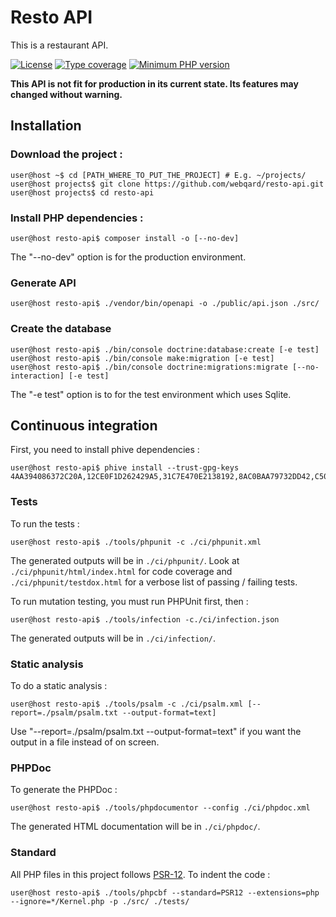 # Resto API

This is a restaurant API.

[![License](https://img.shields.io/github/license/webqard/resto-api)](https://github.com/webqard/resto-api/blob/trunk/LICENSE)
[![Type coverage](https://shepherd.dev/github/webqard/resto-api/coverage.svg)](https://shepherd.dev/github/webqard/resto-api)
[![Minimum PHP version](https://img.shields.io/badge/php-%3E%3D8.2-%23777BB4?logo=php&style=flat)](https://www.php.net/)

**This API is not fit for production in its current state. Its features may changed without warning.**


## Installation

### Download the project :

```shellsession
user@host ~$ cd [PATH_WHERE_TO_PUT_THE_PROJECT] # E.g. ~/projects/
user@host projects$ git clone https://github.com/webqard/resto-api.git
user@host projects$ cd resto-api
```

### Install PHP dependencies :

```shellsession
user@host resto-api$ composer install -o [--no-dev]
```
The "--no-dev" option is for the production environment.

### Generate API

```shellsession
user@host resto-api$ ./vendor/bin/openapi -o ./public/api.json ./src/
```

### Create the database

```shellsession
user@host resto-api$ ./bin/console doctrine:database:create [-e test]
user@host resto-api$ ./bin/console make:migration [-e test]
user@host resto-api$ ./bin/console doctrine:migrations:migrate [--no-interaction] [-e test]
```
The "-e test" option is to for the test environment which uses Sqlite.


## Continuous integration

First, you need to install phive dependencies :
```shellsession
user@host resto-api$ phive install --trust-gpg-keys 4AA394086372C20A,12CE0F1D262429A5,31C7E470E2138192,8AC0BAA79732DD42,C5095986493B4AA0
```

### Tests

To run the tests :
```shellsession
user@host resto-api$ ./tools/phpunit -c ./ci/phpunit.xml
```
The generated outputs will be in `./ci/phpunit/`.
Look at `./ci/phpunit/html/index.html` for code coverage
and `./ci/phpunit/testdox.html` for a verbose list of passing / failing tests.

To run mutation testing, you must run PHPUnit first, then :
```shellsession
user@host resto-api$ ./tools/infection -c./ci/infection.json
```
The generated outputs will be in `./ci/infection/`.

### Static analysis

To do a static analysis :
```shellsession
user@host resto-api$ ./tools/psalm -c ./ci/psalm.xml [--report=./psalm/psalm.txt --output-format=text]
```
Use "--report=./psalm/psalm.txt --output-format=text"
if you want the output in a file instead of on screen.

### PHPDoc

To generate the PHPDoc :
```shellsession
user@host resto-api$ ./tools/phpdocumentor --config ./ci/phpdoc.xml
```
The generated HTML documentation will be in `./ci/phpdoc/`.


### Standard

All PHP files in this project follows [PSR-12](https://www.php-fig.org/psr/psr-12/).
To indent the code :
```shellsession
user@host resto-api$ ./tools/phpcbf --standard=PSR12 --extensions=php --ignore=*/Kernel.php -p ./src/ ./tests/
```
